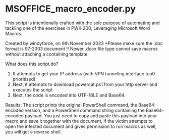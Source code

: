 # MSOFFICE_macro_encoder.py
This script is intentionally crafted with the sole purpose of automating and tackling one of the exercises in PWK-200, Leveraging Microsoft Word Macros. 

Created by windyforce, on 6th November 2023
*Please make sure the .doc format is 97-2003 document !! Newer .docx file type cannot save macros without attaching a containing template

What does this script do?
1. It attempts to get your IP address (with VPN tunneling interface tun0 prioritized)
2. Next, it attempts to download powercat.ps1 from your http server and executes the script.
3. Next, the code is encoded into UTF-16LE and Base64.

Results:
The script prints the original PowerShell command, the Base64-encoded version, and a PowerShell command string containing the Base64-encoded payload.
You just need to copy and paste this payload into your macro and save it together with the document, if the victim attempts to open the infected document and gives
permission to run macros as well, you will get a reverse shell.
